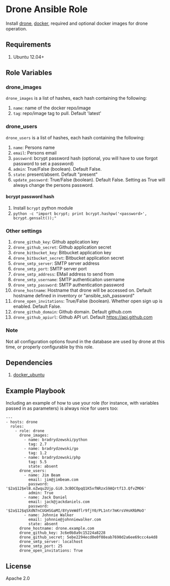 # Drone Ansible Role

Install [drone](https://github.com/drone/drone), [docker](https://www.docker.io/), required and optional docker images for drone operation.

## Requirements

1. Ubuntu 12.04+

## Role Variables

### drone\_images

`drone_images` is a list of hashes, each hash containing the following:

1. `name`: name of the docker repo/image
1. `tag`: repo/image tag to pull. Default 'latest'

### drone\_users

`drone_users` is a list of hashes, each hash containing the following:

1. `name`: Persons name
1. `email`: Persons email
1. `password`: bcrypt password hash (optional, you will have to use forgot password to set a password)
1. `admin`: True/False (boolean). Default False.
1. `state`: present/absent. Default "present"
1. `update_password`: True/False (boolean). Default False. Setting as True will always change the persons password.

#### bcrypt password hash

1. Install `bcrypt` python module
1. `python -c "import bcrypt; print bcrypt.hashpw('<password>', bcrypt.gensalt());"`

### Other settings

1. `drone_github_key`: Github application key
1. `drone_github_secret`: Github application secret
1. `drone_bitbucket_key`: Bitbucket application key
1. `drone_bitbucket_secret`: Bitbucket application secret
1. `drone_smtp_server`: SMTP server address
1. `drone_smtp_port`: SMTP server port
1. `drone_smtp_address`: EMail address to send from
1. `drone_smtp_username`: SMTP authenticaiton username
1. `drone_smtp_password`: SMTP authentication password
1. `drone_hostname`: Hostname that drone will be accessed on. Default hostname defined in inventory or "ansible\_ssh\_password"
1. `drone_open_invitations`: True/False (boolean). Whether open sign up is enabled. Default False.
1. `drone_github_domain`: Github domain. Default github.com
1. `drone_github_apiurl`: Github API url. Default https://api.github.com

### Note

Not all configuration options found in the database are used by drone at this time, or properly configurable by this role.

## Dependencies

1. [docker\_ubuntu](https://galaxy.ansible.com/list#/roles/292)

## Example Playbook

Including an example of how to use your role (for instance, with variables passed in as parameters) is always nice for users too:

    ---
    - hosts: drone
      roles:
        - role: drone
          drone_images:
            - name: bradrydzewski/python
              tag: 2.7
            - name: bradrydzewski/go
              tag: 1.2
            - name: bradrydzewski/php
              tag: 5.5
              state: absent
          drone_users:
            - name: Jim Beam
              email: jim@jimbeam.com
              password: '$2a$12$elB.oZwqu2Ujp.Gi0.3cBOCOpqQ1K5xfNRzxS9AQrtf13.QfvZMO6'
              admin: True
            - name: Jack Daniel
              email: jack@jackdaniels.com
              password: '$2a$12$qSXdN7nCUGHSGaMI/8YyVeWdflr9fjY0/PL1ntr7mKrsVHsKRbMoO'
            - name: Johnnie Walker
              email: johnnie@johnniewalker.com
              state: absent
          drone_hostname: drone.example.com
          drone_github_key: 3c6e0b8a9c15224a8228
          drone_github_secret: 5ebe2294ecd0e0f08eab7690d2a6ee69ccc4a4d8
          drone_smtp_server: localhost
          drone_smtp_port: 25
          drone_open_invitations: True

## License

Apache 2.0
